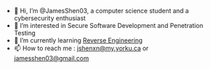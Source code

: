 - 👋 Hi, I’m @JamesShen03, a computer science student and a cybersecurity enthusiast
- 👀 I’m interested in Secure Software Development and Penetration Testing
- 🌱 I’m currently learning [Reverse Engineering](https://github.com/mytechnotalent/Reverse-Engineering)
- 📫 How to reach me : jshenxn@my.yorku.ca or jamesshen03@gmail.com

<!---
JamesShen03/JamesShen03 is a ✨ special ✨ repository because its `README.md` (this file) appears on your GitHub profile.
You can click the Preview link to take a look at your changes.
--->
